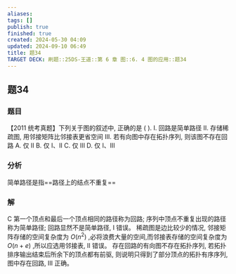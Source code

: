 ```yaml
---
aliases: 
tags: []
publish: true
finished: true
created: 2024-05-30 04:09
updated: 2024-09-10 06:49
title: 题34
TARGET DECK: 刷题::25DS-王道::第 6 章 图::6. 4 图的应用::题34
---
```


## 题34
### 题目
【2011 统考真题】下列关于图的叙述中, 正确的是 ( ).
I. 回路是简单路径
II. 存储稀疏图, 用邻接矩阵比邻接表更省空间
III. 若有向图中存在拓扑序列, 则该图不存在回路
A. 仅 II 
B. 仅 I、II 
C. 仅 III 
D. 仅 I、III
### 分析
简单路径是指==路径上的结点不重复==
### 解
C
第一个顶点和最后一个顶点相同的路径称为回路; 序列中顶点不重复出现的路径称为简单路径; 回路显然不是简单路径, I 错误。
稀疏图是边比较少的情况, 邻接矩阵存储的空间复杂度为 $O( {n}^{2})$ ,必将浪费大量的空间,而邻接表存储的空间复杂度为 $O( {n + e})$ ,所以应选用邻接表, II 错误。
存在回路的有向图不存在拓扑序列, 若拓扑排序输出结束后所余下的顶点都有前驱, 则说明只得到了部分顶点的拓扑有序序列, 图中存在回路, III 正确。
